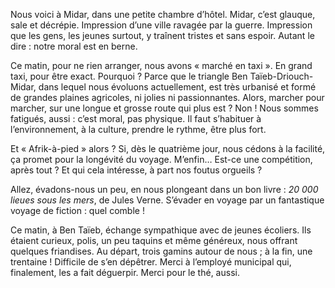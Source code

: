 ﻿Nous voici à Midar, dans une petite chambre d’hôtel.
Midar, c’est glauque, sale et décrépie.
Impression d’une ville ravagée par la guerre.
Impression que les gens, les jeunes surtout, y traînent tristes et sans espoir.
Autant le dire : notre moral est en berne.

Ce matin, pour ne rien arranger, nous avons « marché en taxi ».
En grand taxi, pour être exact.
Pourquoi ?
Parce que le triangle Ben Taïeb-Driouch-Midar, dans lequel nous évoluons actuellement, est très urbanisé et formé de grandes plaines agricoles, ni jolies ni passionnantes.
Alors, marcher pour marcher, sur une longue et grosse route qui plus est ? Non !
Nous sommes fatigués, aussi : c’est moral, pas physique.
Il faut s’habituer à l’environnement, à la culture, prendre le rythme, être plus fort.

Et « Afrik-à-pied » alors ?
Si, dès le quatrième jour, nous cédons à la facilité, ça promet pour la longévité du voyage.
M’enfin…
Est-ce une compétition, après tout ?
Et qui cela intéresse, à part nos foutus orgueils ?

Allez, évadons-nous un peu, en nous plongeant dans un bon livre : *20 000 lieues sous les mers*, de Jules Verne.
S’évader en voyage par un fantastique voyage de fiction : quel comble !

Ce matin, à Ben Taïeb, échange sympathique avec de jeunes écoliers.
Ils étaient curieux, polis, un peu taquins et même généreux, nous offrant quelques friandises.
Au départ, trois gamins autour de nous ; à la fin, une trentaine !
Difficile de s’en dépêtrer.
Merci à l’employé municipal qui, finalement, les a fait déguerpir.
Merci pour le thé, aussi.
